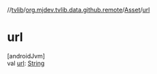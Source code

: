 //[tvlib](../../../index.md)/[org.mjdev.tvlib.data.github.remote](../index.md)/[Asset](index.md)/[url](url.md)

# url

[androidJvm]\
val [url](url.md): [String](https://kotlinlang.org/api/latest/jvm/stdlib/kotlin/-string/index.html)

